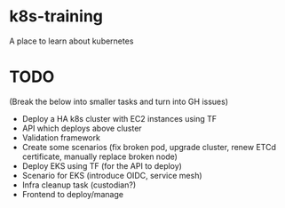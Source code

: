 # k8s-training
A place to learn about kubernetes

# TODO
(Break the below into smaller tasks and turn into GH issues)
- Deploy a HA k8s cluster with EC2 instances using TF
- API which deploys above cluster
- Validation framework
- Create some scenarios (fix broken pod, upgrade cluster, renew ETCd certificate, manually replace broken node)
- Deploy EKS using TF (for the API to deploy) 
- Scenario for EKS (introduce OIDC, service mesh)
- Infra cleanup task (custodian?)
- Frontend to deploy/manage
